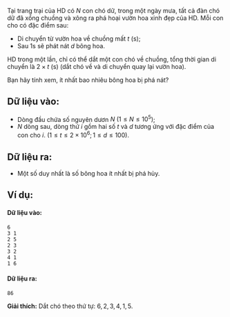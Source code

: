 Tại trang trại của HD có $N$ con chó dữ, trong một ngày mưa, tất cả đàn chó dữ đã xổng chuồng và xông ra phá hoại vườn hoa xinh đẹp của HD. Mỗi con cho có đặc điểm sau:
- Di chuyển từ vườn hoa về chuồng mất $t$ (s);
- Sau $1$s sẽ phát nát $d$ bông hoa.

HD trong một lần, chỉ có thể dắt một con chó về chuồng, tổng thời gian di chuyển là $2\times t$ (s) (dắt chó về và di chuyển quay lại vườn hoa).

Bạn hãy tính xem, ít nhất bao nhiêu bông hoa bị phá nát?
## Dữ liệu vào:
- Dòng đầu chứa số nguyên dươn $N\ (1≤N≤10^5)$;
- $N$ dòng sau, dòng thứ $i$ gồm hai số $t$ và $d$ tương ứng với đặc điểm của con cho $i$. $(1≤t≤2\times 10^6; 1≤d≤100)$.

## Dữ liệu ra:
- Một số duy nhất là số bông hoa ít nhất bị phá hủy.

## Ví dụ:
#### Dữ liệu vào:
```
6
3 1
2 5
2 3
3 2
4 1
1 6
```

#### Dữ liệu ra:
```
86
```

**Giải thích:** Dắt chó theo thứ tự: $6, 2, 3, 4, 1, 5$.